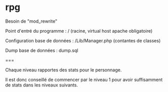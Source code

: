 rpg
===

Besoin de "mod_rewrite"

Point d'entré du programme : / (racine, virtual host apache obligatoire)

Configuration base de données : /Lib/Manager.php (contantes de classes)

Dump base de données : dump.sql

===

Chaque niveau rapportes des stats pour le personnage.

Il est donc conseillé de commencer par le niveau 1 pour avoir suffisamment de stats dans les niveaux suivants.
